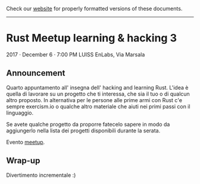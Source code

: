 Check our [website](http://rustaceans.uk/) for
properly formatted versions of these documents.

---

# Rust Meetup learning & hacking 3
2017 · December 6 · 7:00 PM
LUISS EnLabs, Via Marsala

## Announcement
Quarto appuntamento all' insegna dell' hacking and learning Rust. L'idea è quella di lavorare su un progetto che ti interessa, che sia il tuo o di qualcun altro proposto. In alternativa per le persone alle prime armi con Rust c'e sempre exercism.io o qualche altro materiale che aiuti nei primi passi con il linguaggio.

Se avete qualche progetto da proporre fatecelo sapere in modo da aggiungerlo nella lista dei progetti disponibili durante la serata.

Evento [meetup](https://www.meetup.com/Rust-Roma/events/245256474/).

## Wrap-up
Divertimento incrementale :)
